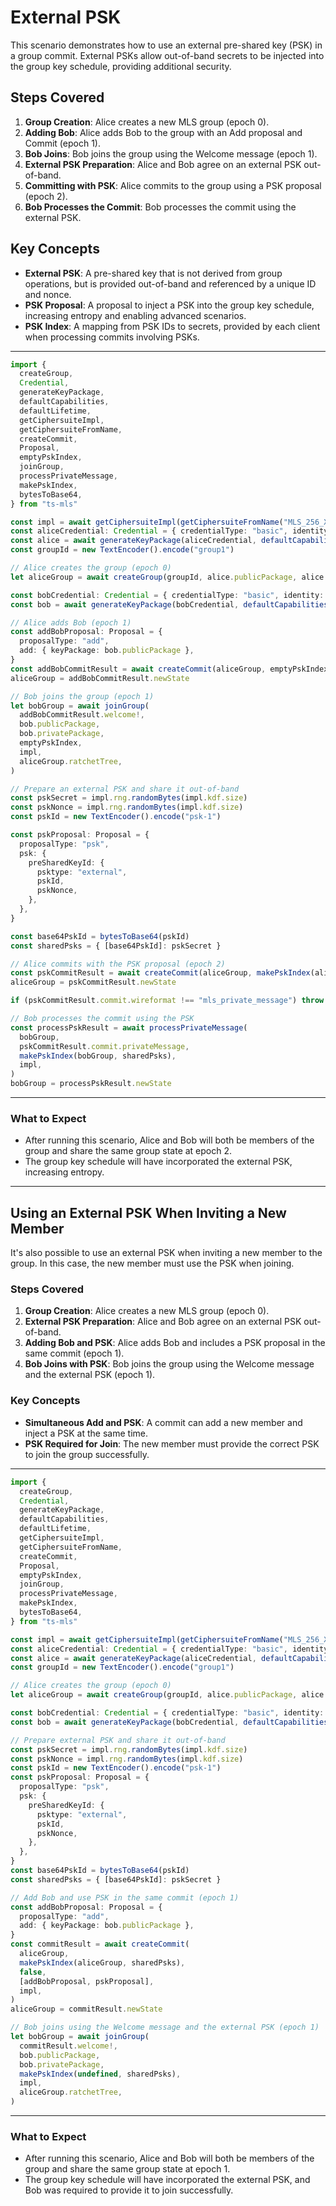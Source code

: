 # External PSK

This scenario demonstrates how to use an external pre-shared key (PSK) in a group commit. External PSKs allow out-of-band secrets to be injected into the group key schedule, providing additional security.

## Steps Covered

1. **Group Creation**: Alice creates a new MLS group (epoch 0).
2. **Adding Bob**: Alice adds Bob to the group with an Add proposal and Commit (epoch 1).
3. **Bob Joins**: Bob joins the group using the Welcome message (epoch 1).
4. **External PSK Preparation**: Alice and Bob agree on an external PSK out-of-band.
5. **Committing with PSK**: Alice commits to the group using a PSK proposal (epoch 2).
6. **Bob Processes the Commit**: Bob processes the commit using the external PSK.

## Key Concepts

- **External PSK**: A pre-shared key that is not derived from group operations, but is provided out-of-band and referenced by a unique ID and nonce.
- **PSK Proposal**: A proposal to inject a PSK into the group key schedule, increasing entropy and enabling advanced scenarios.
- **PSK Index**: A mapping from PSK IDs to secrets, provided by each client when processing commits involving PSKs.

---

```typescript
import {
  createGroup,
  Credential,
  generateKeyPackage,
  defaultCapabilities,
  defaultLifetime,
  getCiphersuiteImpl,
  getCiphersuiteFromName,
  createCommit,
  Proposal,
  emptyPskIndex,
  joinGroup,
  processPrivateMessage,
  makePskIndex,
  bytesToBase64,
} from "ts-mls"

const impl = await getCiphersuiteImpl(getCiphersuiteFromName("MLS_256_XWING_AES256GCM_SHA512_Ed25519"))
const aliceCredential: Credential = { credentialType: "basic", identity: new TextEncoder().encode("alice") }
const alice = await generateKeyPackage(aliceCredential, defaultCapabilities(), defaultLifetime, [], impl)
const groupId = new TextEncoder().encode("group1")

// Alice creates the group (epoch 0)
let aliceGroup = await createGroup(groupId, alice.publicPackage, alice.privatePackage, [], impl)

const bobCredential: Credential = { credentialType: "basic", identity: new TextEncoder().encode("bob") }
const bob = await generateKeyPackage(bobCredential, defaultCapabilities(), defaultLifetime, [], impl)

// Alice adds Bob (epoch 1)
const addBobProposal: Proposal = {
  proposalType: "add",
  add: { keyPackage: bob.publicPackage },
}
const addBobCommitResult = await createCommit(aliceGroup, emptyPskIndex, false, [addBobProposal], impl)
aliceGroup = addBobCommitResult.newState

// Bob joins the group (epoch 1)
let bobGroup = await joinGroup(
  addBobCommitResult.welcome!,
  bob.publicPackage,
  bob.privatePackage,
  emptyPskIndex,
  impl,
  aliceGroup.ratchetTree,
)

// Prepare an external PSK and share it out-of-band
const pskSecret = impl.rng.randomBytes(impl.kdf.size)
const pskNonce = impl.rng.randomBytes(impl.kdf.size)
const pskId = new TextEncoder().encode("psk-1")

const pskProposal: Proposal = {
  proposalType: "psk",
  psk: {
    preSharedKeyId: {
      psktype: "external",
      pskId,
      pskNonce,
    },
  },
}

const base64PskId = bytesToBase64(pskId)
const sharedPsks = { [base64PskId]: pskSecret }

// Alice commits with the PSK proposal (epoch 2)
const pskCommitResult = await createCommit(aliceGroup, makePskIndex(aliceGroup, sharedPsks), false, [pskProposal], impl)
aliceGroup = pskCommitResult.newState

if (pskCommitResult.commit.wireformat !== "mls_private_message") throw new Error("Expected private message")

// Bob processes the commit using the PSK
const processPskResult = await processPrivateMessage(
  bobGroup,
  pskCommitResult.commit.privateMessage,
  makePskIndex(bobGroup, sharedPsks),
  impl,
)
bobGroup = processPskResult.newState
```

---

### What to Expect

- After running this scenario, Alice and Bob will both be members of the group and share the same group state at epoch 2.
- The group key schedule will have incorporated the external PSK, increasing entropy.

---

## Using an External PSK When Inviting a New Member

It's also possible to use an external PSK when inviting a new member to the group. In this case, the new member must use the PSK when joining.

### Steps Covered

1. **Group Creation**: Alice creates a new MLS group (epoch 0).
2. **External PSK Preparation**: Alice and Bob agree on an external PSK out-of-band.
3. **Adding Bob and PSK**: Alice adds Bob and includes a PSK proposal in the same commit (epoch 1).
4. **Bob Joins with PSK**: Bob joins the group using the Welcome message and the external PSK (epoch 1).

### Key Concepts

- **Simultaneous Add and PSK**: A commit can add a new member and inject a PSK at the same time.
- **PSK Required for Join**: The new member must provide the correct PSK to join the group successfully.

---

```typescript
import {
  createGroup,
  Credential,
  generateKeyPackage,
  defaultCapabilities,
  defaultLifetime,
  getCiphersuiteImpl,
  getCiphersuiteFromName,
  createCommit,
  Proposal,
  emptyPskIndex,
  joinGroup,
  processPrivateMessage,
  makePskIndex,
  bytesToBase64,
} from "ts-mls"

const impl = await getCiphersuiteImpl(getCiphersuiteFromName("MLS_256_XWING_AES256GCM_SHA512_Ed25519"))
const aliceCredential: Credential = { credentialType: "basic", identity: new TextEncoder().encode("alice") }
const alice = await generateKeyPackage(aliceCredential, defaultCapabilities(), defaultLifetime, [], impl)
const groupId = new TextEncoder().encode("group1")

// Alice creates the group (epoch 0)
let aliceGroup = await createGroup(groupId, alice.publicPackage, alice.privatePackage, [], impl)

const bobCredential: Credential = { credentialType: "basic", identity: new TextEncoder().encode("bob") }
const bob = await generateKeyPackage(bobCredential, defaultCapabilities(), defaultLifetime, [], impl)

// Prepare external PSK and share it out-of-band
const pskSecret = impl.rng.randomBytes(impl.kdf.size)
const pskNonce = impl.rng.randomBytes(impl.kdf.size)
const pskId = new TextEncoder().encode("psk-1")
const pskProposal: Proposal = {
  proposalType: "psk",
  psk: {
    preSharedKeyId: {
      psktype: "external",
      pskId,
      pskNonce,
    },
  },
}
const base64PskId = bytesToBase64(pskId)
const sharedPsks = { [base64PskId]: pskSecret }

// Add Bob and use PSK in the same commit (epoch 1)
const addBobProposal: Proposal = {
  proposalType: "add",
  add: { keyPackage: bob.publicPackage },
}
const commitResult = await createCommit(
  aliceGroup,
  makePskIndex(aliceGroup, sharedPsks),
  false,
  [addBobProposal, pskProposal],
  impl,
)
aliceGroup = commitResult.newState

// Bob joins using the Welcome message and the external PSK (epoch 1)
let bobGroup = await joinGroup(
  commitResult.welcome!,
  bob.publicPackage,
  bob.privatePackage,
  makePskIndex(undefined, sharedPsks),
  impl,
  aliceGroup.ratchetTree,
)
```

---

### What to Expect

- After running this scenario, Alice and Bob will both be members of the group and share the same group state at epoch 1.
- The group key schedule will have incorporated the external PSK, and Bob was required to provide it to join successfully.
